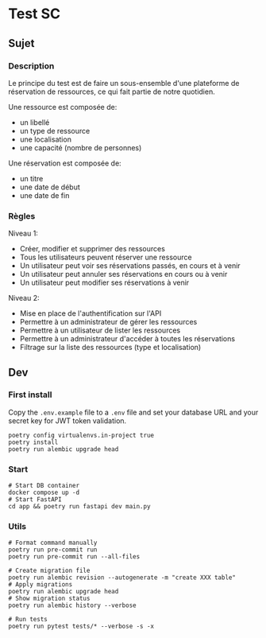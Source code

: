 # Test SC

## Sujet
### Description
Le principe du test est de faire un sous-ensemble d'une plateforme de réservation de ressources, ce qui fait partie de notre quotidien.

Une ressource est composée de:
* un libellé
* un type de ressource
* une localisation
* une capacité (nombre de personnes)

Une réservation est composée de:
* un titre
* une date de début
* une date de fin

### Règles
Niveau 1:
* Créer, modifier et supprimer des ressources
* Tous les utilisateurs peuvent réserver une ressource
* Un utilisateur peut voir ses réservations passés, en cours et à venir
* Un utilisateur peut annuler ses réservations en cours ou à venir
* Un utilisateur peut modifier ses réservations à venir

Niveau 2:
* Mise en place de l'authentification sur l'API
* Permettre à un administrateur de gérer les ressources
* Permettre à un utilisateur de lister les ressources
* Permettre à un administrateur d'accéder à toutes les réservations
* Filtrage sur la liste des ressources (type et localisation)

## Dev
### First install
Copy the `.env.example` file to a `.env` file and set your database URL and your secret key for JWT token validation.

```
poetry config virtualenvs.in-project true
poetry install
poetry run alembic upgrade head
```

### Start
```
# Start DB container
docker compose up -d
# Start FastAPI
cd app && poetry run fastapi dev main.py
```

### Utils
```
# Format command manually
poetry run pre-commit run
poetry run pre-commit run --all-files

# Create migration file
poetry run alembic revision --autogenerate -m "create XXX table"
# Apply migrations
poetry run alembic upgrade head
# Show migration status
poetry run alembic history --verbose

# Run tests
poetry run pytest tests/* --verbose -s -x
```

